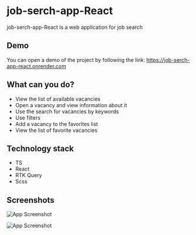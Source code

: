 # job-serch-app-React

job-serch-app-React is a web application for job search

## Demo

You can open a demo of the project by following the link: https://job-serch-app-react.onrender.com

## What can you do?

- View the list of available vacancies
- Open a vacancy and view information about it
- Use the search for vacancies by keywords
- Use filters
- Add a vacancy to the favorites list
- View the list of favorite vacancies

## Technology stack

- TS
- React
- RTK Query
- Scss

## Screenshots

![App Screenshot](https://i.ibb.co/L1dLW4q/2023-05-23-181557.png)

![App Screenshot](https://i.ibb.co/xDDjQrW/2023-05-23-181616.png)
